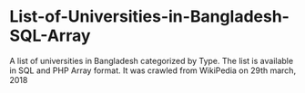 # List-of-Universities-in-Bangladesh-SQL-Array
A list of universities in Bangladesh categorized by Type. The list is available in SQL and PHP Array format. It was crawled from WikiPedia on 29th march, 2018
